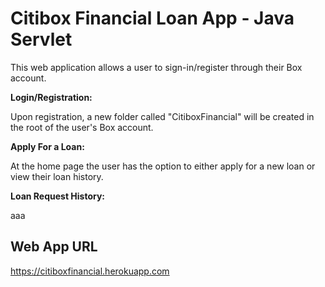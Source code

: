 # Citibox Financial Loan App - Java Servlet

This web application allows a user to sign-in/register through their Box account. 

**Login/Registration:**

Upon registration, a new folder called "CitiboxFinancial" will be created in the root of the user's Box account.


**Apply For a Loan:**

At the home page the user has the option to either apply for a new loan or view their loan history. 


**Loan Request History:**

aaa

## Web App URL

https://citiboxfinancial.herokuapp.com


